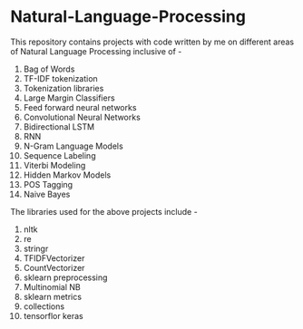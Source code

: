 # Natural-Language-Processing

This repository contains projects with code written by me on different areas of Natural Language Processing inclusive of - 

1. Bag of Words
2. TF-IDF tokenization
3. Tokenization libraries
4. Large Margin Classifiers
5. Feed forward neural networks
6. Convolutional Neural Networks
7. Bidirectional LSTM
8. RNN
9. N-Gram Language Models
10. Sequence Labeling
11. Viterbi Modeling
12. Hidden Markov Models
13. POS Tagging
14. Naive Bayes

The libraries used for the above projects include - 
1. nltk
2. re
3. stringr
4. TFIDFVectorizer
5. CountVectorizer
6. sklearn preprocessing
7. Multinomial NB
8. sklearn metrics
9. collections
10. tensorflor keras
